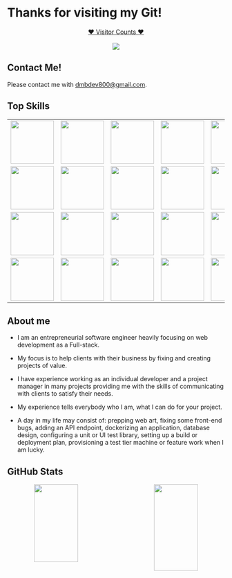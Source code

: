 # Thanks for visiting my Git!
<a target="blank" href="https://profile-counter.glitch.me/dmb-dev87/count.svg"><p align="center">❤ Visitor Counts ❤<br><br> <img src="https://profile-counter.glitch.me/dmb-dev87/count.svg" /></a>

## Contact Me!

Please contact me with dmbdev800@gmail.com.

## Top Skills
<table>
  <tr>
    <td><img src="https://cdn.iconscout.com/icon/free/png-64/asp-3-226071.png" width="100"></td>
    <td><img src="https://cdn.iconscout.com/icon/free/png-64/visualstudio-1-1174964.png" width="100"></td>
    <td><img src="https://cdn.iconscout.com/icon/free/png-64/javascript-24-1174950.png" width="100"></td>
    <td><img src="https://cdn.iconscout.com/icon/free/png-64/typescript-1174965.png" width="100"></td>
    <td><img src="https://cdn.iconscout.com/icon/free/png-64/node-js-1174925.png" width="100"></td>
    <td><img src="https://cdn.iconscout.com/icon/free/png-64/react-3-1175109.png" width="100"></td>
    <td><img src="https://cdn.iconscout.com/icon/free/png-64/vue-282497.png" width="100"></td>
    <td><img src="https://cdn.iconscout.com/icon/free/png-64/angular-3-226070.png" width="100"></td>
    <td><img src="https://cdn.iconscout.com/icon/free/png-64/webpack-1-1174980.png" width="100"></td>
    <td><img src="https://cdn.iconscout.com/icon/free/png-64/python-2-226051.png" width="100"></td>    
    <td><img src="https://cdn.iconscout.com/icon/free/png-64/django-11-1175036.png" width="100"></td>
    <td><img src="https://cdn.iconscout.com/icon/free/png-64/pycharm-1175008.png" width="100"></td>
    <td><img src="https://cdn.iconscout.com/icon/free/png-64/java-59-1174952.png" width="100"></td>
    <td><img src="https://cdn.iconscout.com/icon/free/png-64/html5-2474805-2056091.png" width="100"></td>    
  </tr>
  <tr>
    <td><img src="https://cdn.iconscout.com/icon/free/png-64/laravel-226015.png" width="100"></td>
    <td><img src="https://cdn.iconscout.com/icon/free/png-64/cakephp-3-1175050.png" width="100"></td>
    <td><img src="https://cdn.iconscout.com/icon/free/png-64/symfony-3-1174988.png" width="100"></td>
    <td><img src="https://cdn.iconscout.com/icon/free/png-64/wordpress-2752021-2284838.png" width="100"></td>
    <td><img src="https://cdn.iconscout.com/icon/free/png-64/go-76-1175027.png" width="100"></td>
    <td><img src="https://cdn.iconscout.com/icon/free/png-64/rubymine-1175004.png" width="100"></td>
    <td><img src="https://cdn.iconscout.com/icon/free/png-64/swift-18-1174990.png" width="100"></td>
    <td><img src="https://cdn.iconscout.com/icon/free/png-64/ionic-4-1175016.png" width="100"></td>    
    <td><img src="https://cdn.iconscout.com/icon/free/png-64/apple-1237-1174963.png" width="100"></td>
    <td><img src="https://cdn.iconscout.com/icon/free/png-64/electron-67-1175035.png" width="100"></td>
    <td><img src="https://cdn.iconscout.com/icon/free/png-64/gradle-2-1174969.png" width="100"></td>
    <td><img src="https://cdn.iconscout.com/icon/free/png-64/apache-3628623-3029848.png" width="100"></td>
    <td><img src="https://cdn.iconscout.com/icon/free/png-64/nginx-4-1174926.png" width="100"></td>    
    <td><img src="https://cdn.iconscout.com/icon/free/png-64/github-170-1175028.png" width="100"></td>
  </tr>
  <tr>
    <td><img src="https://cdn.iconscout.com/icon/free/png-64/blockchain-3001237-2495564.png" width="100"></td>
    <td><img src="https://cdn.iconscout.com/icon/free/png-64/bitcoin-176-441959.png" width="100"></td>
    <td><img src="https://cdn.iconscout.com/icon/free/png-64/etherium-1-441953.png" width="100"></td>    
    <td><img src="https://cdn.iconscout.com/icon/free/png-64/binance-1852415-1569636.png" width="100"></td>
    <td><img src="https://cdn.iconscout.com/icon/free/png-64/eos-9-646062.png" width="100"></td>
    <td><img src="https://cdn.iconscout.com/icon/free/png-64/ripple-13-646080.png" width="100"></td>
    <td><img src="https://cdn.iconscout.com/icon/free/png-64/sol-5382327-4498199.png" width="100"></td>
    <td><img src="https://cdn.iconscout.com/icon/free/png-64/rust-3521686-2945130.png" width="100"></td>
    <td><img src="https://cdn.iconscout.com/icon/premium/png-64-thumb/cryptocurrency-coins-2-1089052.png" width="100"></td>
    <td><img src="https://cdn.iconscout.com/icon/free/png-64/nft-5163494-4304557.png" width="100"></td>
    <td><img src="https://cdn.iconscout.com/icon/premium/png-64-thumb/gas-fee-5382197-4495826.png" width="100"></td>
    <td><img src="https://cdn.iconscout.com/icon/free/png-64/uniswap-5382335-4498207.png" width="100"></td>
    <td><img src="https://cdn.iconscout.com/icon/premium/png-64-thumb/crypto-mining-1966929-1665934.png" width="100"></td>
    <td><img src="https://cdn.iconscout.com/icon/premium/png-128-thumb/staking-cryptocurrency-5304423-4415083.png" width="100"></td>
  </tr>
  <tr>
    <td><img src="https://cdn.iconscout.com/icon/free/png-64/aws-1869025-1583149.png" width="100"></td>    
    <td><img src="https://cdn.iconscout.com/icon/free/png-64/google-cloud-2038785-1721675.png" width="100"></td>    
    <td><img src="https://cdn.iconscout.com/icon/free/png-64/azure-1868965-1583129.png" width="100"></td>
    <td><img src="https://cdn.iconscout.com/icon/free/png-64/docker-3521391-2944835.png" width="100"></td>
    <td><img src="https://cdn.iconscout.com/icon/free/png-64/kubernets-283489.png" width="100"></td>
    <td><img src="https://cdn.iconscout.com/icon/free/png-64/jenkins-1-282385.png" width="100"></td>
    <td><img src="https://cdn.iconscout.com/icon/free/png-64/amazon-s3-2968702-2464706.png" width="100"></td>
    <td><img src="https://cdn.iconscout.com/icon/premium/png-64-thumb/lambda-5-885874.png" width="100"></td>
    <td><img src="https://cdn.iconscout.com/icon/free/png-64/mysql-18-1174938.png" width="100"></td>    
    <td><img src="https://cdn.iconscout.com/icon/free/png-64/dynamodb-5363105-4488894.png" width="100"></td>
    <td><img src="https://cdn.iconscout.com/icon/free/png-64/mongodb-4-1175139.png" width="100"></td>
    <td><img src="https://cdn.iconscout.com/icon/premium/png-64-thumb/sql-server-7-902502.png" width="100"></td>
    <td><img src="https://cdn.iconscout.com/icon/free/png-64/postgresql-10-1175121.png" width="100"></td>    
    <td><img src="https://cdn.iconscout.com/icon/free/png-64/firebase-3521427-2944871.png" width="100"></td>
  </tr>
</table>

## About me
* I am an entrepreneurial software engineer heavily focusing on web development as a Full-stack.
* My focus is to help clients with their business by fixing and creating projects of value.
* I have experience working as an individual developer and a project manager in many projects providing me with the skills of communicating with clients to satisfy their needs.
* My experience tells everybody who I am, what I can do for your project.

* A day in my life may consist of: prepping web art, fixing some front-end bugs, adding an API endpoint, dockerizing an application, database design, configuring a unit or UI test library, setting up a build or deployment plan, provisioning a test tier machine or feature work when I am lucky.

## GitHub Stats

<div align=center>
  <a href="#" title="Go to Source">
    <img height="180em" align="left" width="45%" src="https://github-readme-stats.vercel.app/api?username=dmb-dev87&show_icons=true&theme=aura&border_color=00dafb&include_all_commits=true"/>
  </a>
  <a href="#" title="Go to Source">
    <img height="200em" width="45%" align="right" src="https://github-readme-stats.vercel.app/api/top-langs/?username=dmb-dev87&layout=compact&hide_border=true&count_private=true&include_all_commits=true&theme=aura&show_icons=true"/>
  </a>
</div>
